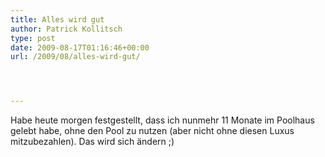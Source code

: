```yaml
---
title: Alles wird gut
author: Patrick Kollitsch
type: post
date: 2009-08-17T01:16:46+00:00
url: /2009/08/alles-wird-gut/




---
```

Habe heute morgen festgestellt, dass ich nunmehr 11 Monate im Poolhaus gelebt habe, ohne den Pool zu nutzen (aber nicht ohne diesen Luxus mitzubezahlen). Das wird sich &auml;ndern ;)